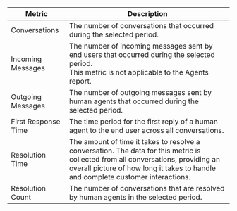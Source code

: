 

| Metric              | Description                                                                                                                                                                                                          |
|---------------------|----------------------------------------------------------------------------------------------------------------------------------------------------------------------------------------------------------------------|
| Conversations       | The number of conversations that occurred during the selected period.                                                                                                                                                |
| Incoming Messages   | The number of incoming messages sent by end users that occurred during the selected period.<br>This metric is not applicable to the Agents report.                                                                   |
| Outgoing Messages   | The number of outgoing messages sent by human agents that occurred during the selected period.                                                                                                                       |
| First Response Time | The time period for the first reply of a human agent to the end user across all conversations.                                                                                                                       |
| Resolution Time     | The amount of time it takes to resolve a conversation. The data for this metric is collected from all conversations, providing an overall picture of how long it takes to handle and complete customer interactions. |
| Resolution Count    | The number of conversations that are resolved by human agents in the selected period.                                                                                                                                |

